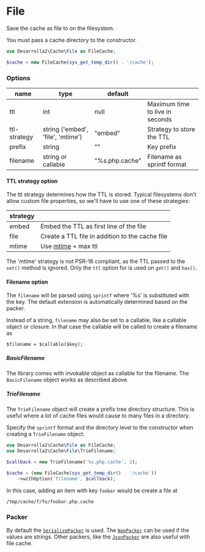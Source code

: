 # File

Save the cache as file to on the filesystem.

You must pass a cache directory to the constructor.

``` php
use Desarrolla2\Cache\File as FileCache;

$cache = new FileCache(sys_get_temp_dir() . '/cache');
```

### Options

| name         | type                              | default        |                                       |
| ------------ | --------------------------------- | -------------- | ------------------------------------- |
| ttl          | int                               | null           | Maximum time to live in seconds       |
| ttl-strategy | string ('embed', 'file', 'mtime') | "embed"        | Strategy to store the TTL             |
| prefix       | string                            | ""             | Key prefix                            |
| filename     | string or callable                | "%s.php.cache" | Filename as sprintf format            |

#### TTL strategy option

The ttl strategy determines how the TTL is stored. Typical filesystems don't
allow custom file properties, so we'll have to use one of these strategies:

| strategy |                                                 |
| -------- | ----------------------------------------------- |
| embed    | Embed the TTL as first line of the file         |
| file     | Create a TTL file in addition to the cache file |
| mtime    | Use [mtime][] + max ttl                         |

The 'mtime' strategy is not PSR-16 compliant, as the TTL passed to the `set()`
method is ignored. Only the `ttl` option for is used on `get()` and `has()`.

[mtime]: https://www.unixtutorial.org/2008/04/atime-ctime-mtime-in-unix-filesystems/

#### Filename option

The `filename` will be parsed using `sprintf` where '%s' is substituted with
the key. The default extension is automatically determined based on the
packer.

Instead of a string, `filename` may also be set to a callable, like a callable
object or closure. In that case the callable will be called to create a
filename as

    $filename = $callable($key);

##### BasicFilename

The library comes with invokable object as callable for the filename. The
`BasicFilename` object works as described above.

##### TrieFilename

The `TrieFilename` object will create a prefix tree directory structure. This
is useful where a lot of cache files would cause to many files in a directory.

Specify the `sprintf` format and the directory level to the constructor when
creating a `TrieFilename` object.

``` php
use Desarrolla2\Cache\File as FileCache;
use Desarrolla2\Cache\File\TrieFilename;

$callback = new TrieFilename('%s.php.cache', 2);

$cache = (new FileCache(sys_get_temp_dir() . '/cache'))
    ->withOption('filename', $callback);
```

In this case, adding an item with key `foobar` would be create a file at

    /tmp/cache/f/fo/foobar.php.cache

### Packer

By default the [`SerializePacker`](../packers/serialize.md) is used. The
[`NopPacker`](../packers/nop.md) can be used if the values are strings.
Other packers, like the [`JsonPacker`](../packers/json.md) are also
useful with file cache. 
